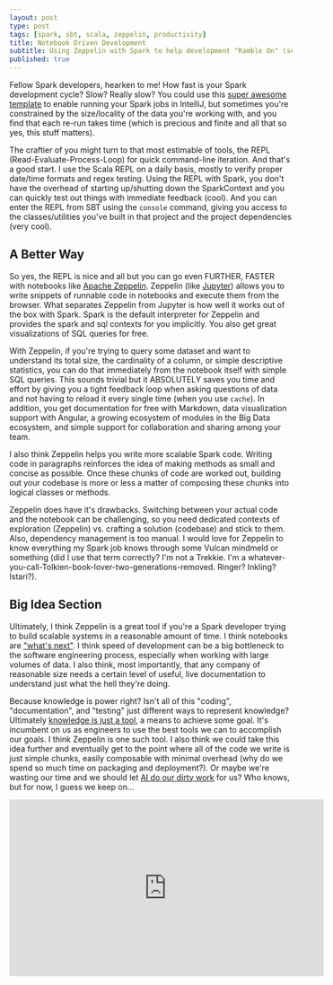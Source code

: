 ```yaml
---
layout: post
type: post
tags: [spark, sbt, scala, zeppelin, productivity]
title: Notebook Driven Development
subtitle: Using Zeppelin with Spark to help development "Ramble On" (see what I did there?) 
published: true
---
```


Fellow Spark developers, hearken to me!  How fast is your Spark development cycle?  Slow?  Really slow?  You could use this [super awesome template](http://www.josephpconley.com/2017/10/12/spark-template.html) to enable running your Spark jobs in IntelliJ, but sometimes you're constrained by the size/locality of the data you're working with, and you find that each re-run takes time (which is precious and finite and all that so yes, this stuff matters).

The craftier of you might turn to that most estimable of tools, the REPL (Read-Evaluate-Process-Loop) for quick command-line iteration.  And that's a good start.  I use the Scala REPL on a daily basis, mostly to verify proper date/time formats and regex testing.  Using the REPL with Spark, you don't have the overhead of starting up/shutting down the SparkContext and you can quickly test out things with immediate feedback (cool).  And you can enter the REPL from SBT using the `console` command, giving you access to the classes/utilities you've built in that project and the project dependencies (very cool).

## A Better Way

So yes, the REPL is nice and all but you can go even FURTHER, FASTER with notebooks like [Apache Zeppelin](https://zeppelin.apache.org/).  Zeppelin (like [Jupyter](http://jupyter.org/)) allows you to write snippets of runnable code in notebooks and execute them from the browser.  What separates Zeppelin from Jupyter is how well it works out of the box with Spark.  Spark is the default interpreter for Zeppelin and provides the spark and sql contexts for you implicitly.  You also get great visualizations of SQL queries for free.

With Zeppelin, if you're trying to query some dataset and want to understand its total size, the cardinality of a column, or simple descriptive statistics, you can do that immediately from the notebook itself with simple SQL queries.  This sounds trivial but it ABSOLUTELY saves you time and effort by giving you a tight feedback loop when asking questions of data and not having to reload it every single time (when you use `cache`).  In addition, you get documentation for free with Markdown, data visualization support with Angular, a growing ecosystem of modules in the Big Data ecosystem, and simple support for collaboration and sharing among your team.

I also think Zeppelin helps you write more scalable Spark code.  Writing code in paragraphs reinforces the idea of making methods as small and concise as possible.  Once these chunks of code are worked out, building out your codebase is more or less a matter of composing these chunks into logical classes or methods.

Zeppelin does have it's drawbacks.  Switching between your actual code and the notebook can be challenging, so you need dedicated contexts of exploration (Zeppelin) vs. crafting a solution (codebase) and stick to them.  Also, dependency management is too manual.  I would love for Zeppelin to know everything my Spark job knows through some Vulcan mindmeld or something (did I use that term correctly?  I'm not a Trekkie.  I'm a whatever-you-call-Tolkien-book-lover-two-generations-removed.  Ringer?  Inkling?  Istari?).

## Big Idea Section

Ultimately, I think Zeppelin is a great tool if you're a Spark developer trying to build scalable systems in a reasonable amount of time.  I think notebooks are ["what's next"](https://www.youtube.com/watch?v=oHGK96-WixU).  I think speed of development can be a big bottleneck to the software engineering process, especially when working with large volumes of data.  I also think, most importantly, that any company of reasonable size needs a certain level of useful, live documentation to understand just what the hell they're doing.

Because knowledge is power right?  Isn't all of this "coding", "documentation", and "testing" just different ways to represent knowledge?  Ultimately [knowledge is just a tool](http://www.lifeissues.net/writers/gro/gro_056heidegger.html), a means to achieve some goal.  It's incumbent on us as engineers to use the best tools we can to accomplish our goals.  I think Zeppelin is one such tool.  I also think we could take this idea further and eventually get to the point where all of the code we write is just simple chunks, easily composable with minimal overhead (why do we spend so much time on packaging and deployment?).  Or maybe we're wasting our time and we should let [AI do our dirty work](https://www.oreilly.com/ideas/artificial-intelligence-in-the-software-engineering-workflow) for us?  Who knows, but for now, I guess we keep on...

   
<iframe width="560" height="315" src="https://www.youtube.com/embed/_h9MxNn8P7w?rel=0" frameborder="0" allowfullscreen></iframe>

<br>